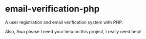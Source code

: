 # email-verification-php
A user registration and email verification system with PHP.


Also, Awa please I need your help on this project, I really need help!
